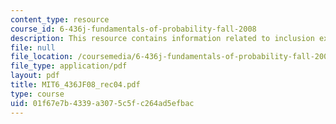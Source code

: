 ```yaml
---
content_type: resource
course_id: 6-436j-fundamentals-of-probability-fall-2008
description: This resource contains information related to inclusion exclusion formula.
file: null
file_location: /coursemedia/6-436j-fundamentals-of-probability-fall-2008/01f67e7b4339a3075c5fc264ad5efbac_MIT6_436JF08_rec04.pdf
file_type: application/pdf
layout: pdf
title: MIT6_436JF08_rec04.pdf
type: course
uid: 01f67e7b-4339-a307-5c5f-c264ad5efbac
---
```

